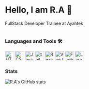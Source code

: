 # Hello, I am R.A 👋

<p>FullStack Developer Trainee at Ayahtek</p>

#

### Languages and Tools 🛠️

<img align="left" width="30px" src="https://cdn.jsdelivr.net/gh/devicons/devicon/icons/html5/html5-original.svg" alt="HTML5" />
<img align="left" width="30px" src="https://cdn.jsdelivr.net/gh/devicons/devicon/icons/css3/css3-original.svg" alt="CSS3" />
<img align="left" width="30px" src="https://cdn.jsdelivr.net/gh/devicons/devicon/icons/javascript/javascript-original.svg" alt="JavaSCript" />
<img align="left" width="30px"  src="https://cdn.jsdelivr.net/gh/devicons/devicon/icons/tailwindcss/tailwindcss-plain.svg" alt="tailwindcss" />
<img align="left" width="30px" src="https://cdn.jsdelivr.net/gh/devicons/devicon/icons/react/react-original.svg" alt="ReactJs" />
<img align="left" width="30px" src="https://cdn.jsdelivr.net/gh/devicons/devicon/icons/vuejs/vuejs-original.svg" alt="VueJs" />
<img align="left" width="30px" src="https://cdn.jsdelivr.net/gh/devicons/devicon/icons/firebase/firebase-plain.svg" alt="Firebase" />
<img align="left" width="30px" src="https://cdn.jsdelivr.net/gh/devicons/devicon/icons/laravel/laravel-plain.svg" alt="Laravel" />

<br>

#

### Stats

![R.A's GitHub stats](https://github-readme-stats.vercel.app/api?username=arey-dev&hide=stars,contribs&show_icons=true&theme=omni)
